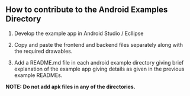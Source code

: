 ## How to contribute to the Android Examples Directory

1. Develop the example app in Android Studio / Ecllipse

2. Copy and paste the frontend and backend files separately along with the required drawables.

3. Add a README.md file in each android example directory giving brief explanation of the example app giving details as given in the previous example READMEs.


<b>NOTE:<b> Do not add apk files in any of the directories.
